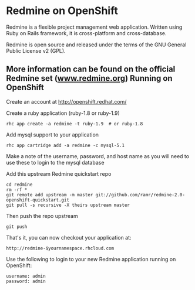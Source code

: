 Redmine on OpenShift
=========================
 
Redmine is a flexible project management web application. Written using Ruby on Rails framework, it is cross-platform and cross-database.

Redmine is open source and released under the terms of the GNU General Public License v2 (GPL).

More information can be found on the official Redmine set (www.redmine.org)
Running on OpenShift
--------------------

Create an account at http://openshift.redhat.com/

Create a ruby application (ruby-1.8 or ruby-1.9)

	rhc app create -a redmine -t ruby-1.9  # or ruby-1.8

Add mysql support to your application
    
	rhc app cartridge add -a redmine -c mysql-5.1

Make a note of the username, password, and host name as you will need to use these to login to the mysql database

Add this upstream Redmine quickstart repo

	cd redmine
	rm -rf *
	git remote add upstream -m master git://github.com/ramr/redmine-2.0-openshift-quickstart.git
	git pull -s recursive -X theirs upstream master

Then push the repo upstream

	git push

That's it, you can now checkout your application at:

	http://redmine-$yournamespace.rhcloud.com


Use the following to login to your new Redmine application running on OpenShift:

	username: admin
	password: admin

